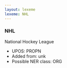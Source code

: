 ```yaml
---
layout: lexeme
lexeme: NHL
---
```


###  NHL

National Hockey League
* UPOS:  PROPN
* Added from:  unk
* Possible NER class:  ORG

